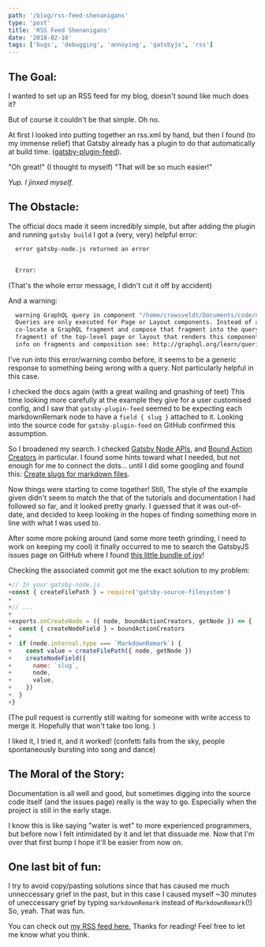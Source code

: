 ```yaml
---
path: '/blog/rss-feed-shenanigans'
type: 'post'
title: 'RSS Feed Shenanigans'
date: '2018-02-10'
tags: ['bugs', 'debugging', 'annoying', 'gatsbyjs', 'rss']
---
```


## The Goal:
I wanted to set up an RSS feed for my blog, doesn't sound like much does it? 

But of course it couldn't be that simple. Oh no. 

At first I looked into putting together an rss.xml by hand, but then I found (to my immense relief) that
Gatsby already has a plugin to do that automatically at build time. ([gatsby-plugin-feed](https://www.gatsbyjs.org/packages/gatsby-plugin-feed/)). 

"Oh great!" (I thought to myself) "That will be so much easier!"

<em>Yup. I jinxed myself.</em>

## The Obstacle:

The official docs made it seem incredibly simple, but after adding the plugin and
running ```gatsby build``` I got a (very, very) helpful error:

```bash
  error gatsby-node.js returned an error


  Error:
```
(That's the whole error message, I didn't cut it off by accident)

And a warning: 

```bash
  warning GraphQL query in component "/home/crowsveldt/Documents/code/CrowsVeldt.github.io/src/templates/post.js" will not be run!
  Queries are only executed for Page or Layout components. Instead of a query,
  co-locate a GraphQL fragment and compose that fragment into the query (or other
  fragment) of the top-level page or layout that renders this component. For more
  info on fragments and composition see: http://graphql.org/learn/queries/#fragments
```
I've run into this error/warning combo before, it seems to be a generic response to something being wrong with a query. Not particularly helpful in this case.

I checked the docs again (with a great wailing and gnashing of teet) This time looking more carefully at the example they
give for a user customised config, and I saw that ```gatsby-plugin-feed``` seemed to
be expecting each markdownRemark node to have a ``` field { slug } ``` attached to
it. Looking into the source code for ```gatsby-plugin-feed``` on GitHub confirmed this
assumption. 

So I broadened my search. I checked
[Gatsby Node APIs](https://www.gatsbyjs.org/docs/node-apis/), and [Bound Action Creators](https://www.gatsbyjs.org/docs/bound-action-creators/) in particular. I found some hints toward what I needed, but not enough for me to connect the dots... until I did some googling and found this: [Create slugs for markdown files](https://www.gatsbyjs.org/docs/migrating-from-v0-to-v1/#create-slugs-for-markdown-files).

Now things were starting to come together! Still, The style of the example given didn't seem to match the that of the tutorials and documentation I had followed so far, and it looked pretty gnarly. I guessed that it was out-of-date, and decided to keep looking in the hopes of finding something more in line with what I was used to. 

After some more poking around (and some more teeth grinding,
I need to work on keeping my cool) it finally occurred to me to search the GatsbyJS
issues page on GitHub where I found [this little bundle of joy](https://github.com/gatsbyjs/gatsby/pull/3873)!

Checking the associated commit got me the exact solution to my problem:

```javascript
+// In your gatsby-node.js
+const { createFilePath } = require('gatsby-source-filesystem')
+
+// ...
+
+exports.onCreateNode = ({ node, boundActionCreators, getNode }) => {
+  const { createNodeField } = boundActionCreators
+
+  if (node.internal.type === `MarkdownRemark`) {
+    const value = createFilePath({ node, getNode })
+    createNodeField({
+      name: `slug`,
+      node,
+      value,
+    })
+  }
+}
``` 
(The pull request is currently still waiting for someone with write access to merge it. Hopefully that won't take too long. )

I liked it, I tried it, and it worked! (confetti falls from the sky, people spontaneously bursting into song and dance)

## The Moral of the Story:

Documentation is all well and good, but sometimes digging into the source code itself (and the issues page) really is the way to go. Especially when the project is still in the early stage. 

I know this is like saying "water is wet" to more experienced programmers, but before now I felt intimidated by it and let that dissuade me. Now that I'm over that first bump I hope it'll be easier from now on. 

## One last bit of fun:

I try to avoid copy/pasting solutions since that has caused me much unneccessary grief in the past, but in this case I caused myself ~30 minutes of uneccessary grief by typing ```markdownRemark``` instead of ```MarkdownRemark```(!) So, yeah. That was fun.

You can check out [my RSS feed here.](https://thisthingidid.surge.sh/rss.xml) 
Thanks for reading! Feel free to let me know what you think.
